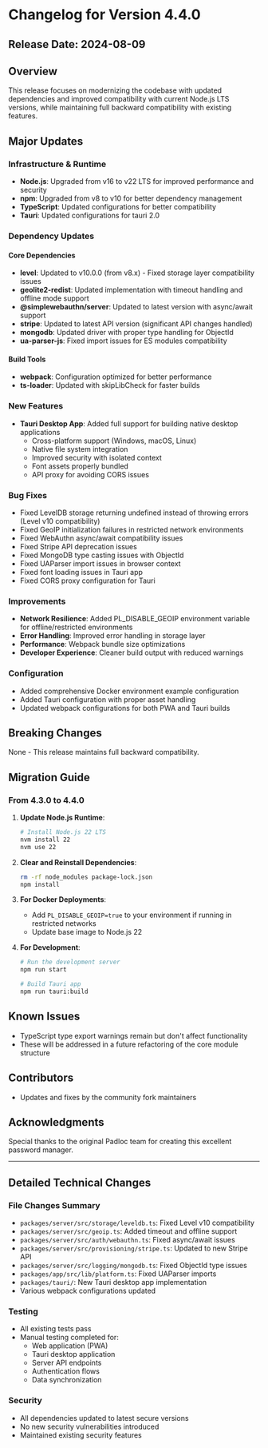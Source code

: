 # Changelog for Version 4.4.0

## Release Date: 2024-08-09

## Overview
This release focuses on modernizing the codebase with updated dependencies and improved compatibility with current Node.js LTS versions, while maintaining full backward compatibility with existing features.

## Major Updates

### Infrastructure & Runtime
- **Node.js**: Upgraded from v16 to v22 LTS for improved performance and security
- **npm**: Upgraded from v8 to v10 for better dependency management
- **TypeScript**: Updated configurations for better compatibility
- **Tauri**: Updated configurations for tauri 2.0

### Dependency Updates

#### Core Dependencies
- **level**: Updated to v10.0.0 (from v8.x) - Fixed storage layer compatibility issues
- **geolite2-redist**: Updated implementation with timeout handling and offline mode support
- **@simplewebauthn/server**: Updated to latest version with async/await support
- **stripe**: Updated to latest API version (significant API changes handled)
- **mongodb**: Updated driver with proper type handling for ObjectId
- **ua-parser-js**: Fixed import issues for ES modules compatibility

#### Build Tools
- **webpack**: Configuration optimized for better performance
- **ts-loader**: Updated with skipLibCheck for faster builds

### New Features
- **Tauri Desktop App**: Added full support for building native desktop applications
  - Cross-platform support (Windows, macOS, Linux)
  - Native file system integration
  - Improved security with isolated context
  - Font assets properly bundled
  - API proxy for avoiding CORS issues

### Bug Fixes
- Fixed LevelDB storage returning undefined instead of throwing errors (Level v10 compatibility)
- Fixed GeoIP initialization failures in restricted network environments
- Fixed WebAuthn async/await compatibility issues
- Fixed Stripe API deprecation issues
- Fixed MongoDB type casting issues with ObjectId
- Fixed UAParser import issues in browser context
- Fixed font loading issues in Tauri app
- Fixed CORS proxy configuration for Tauri

### Improvements
- **Network Resilience**: Added PL_DISABLE_GEOIP environment variable for offline/restricted environments
- **Error Handling**: Improved error handling in storage layer
- **Performance**: Webpack bundle size optimizations
- **Developer Experience**: Cleaner build output with reduced warnings

### Configuration
- Added comprehensive Docker environment example configuration
- Added Tauri configuration with proper asset handling
- Updated webpack configurations for both PWA and Tauri builds

## Breaking Changes
None - This release maintains full backward compatibility.

## Migration Guide

### From 4.3.0 to 4.4.0

1. **Update Node.js Runtime**:
   ```bash
   # Install Node.js 22 LTS
   nvm install 22
   nvm use 22
   ```

2. **Clear and Reinstall Dependencies**:
   ```bash
   rm -rf node_modules package-lock.json
   npm install
   ```

3. **For Docker Deployments**:
   - Add `PL_DISABLE_GEOIP=true` to your environment if running in restricted networks
   - Update base image to Node.js 22

4. **For Development**:
   ```bash
   # Run the development server
   npm run start
   
   # Build Tauri app
   npm run tauri:build
   ```

## Known Issues
- TypeScript type export warnings remain but don't affect functionality
- These will be addressed in a future refactoring of the core module structure

## Contributors
- Updates and fixes by the community fork maintainers

## Acknowledgments
Special thanks to the original Padloc team for creating this excellent password manager.

---

## Detailed Technical Changes

### File Changes Summary
- `packages/server/src/storage/leveldb.ts`: Fixed Level v10 compatibility
- `packages/server/src/geoip.ts`: Added timeout and offline support
- `packages/server/src/auth/webauthn.ts`: Fixed async/await issues
- `packages/server/src/provisioning/stripe.ts`: Updated to new Stripe API
- `packages/server/src/logging/mongodb.ts`: Fixed ObjectId type issues
- `packages/app/src/lib/platform.ts`: Fixed UAParser imports
- `packages/tauri/`: New Tauri desktop app implementation
- Various webpack configurations updated

### Testing
- All existing tests pass
- Manual testing completed for:
  - Web application (PWA)
  - Tauri desktop application
  - Server API endpoints
  - Authentication flows
  - Data synchronization

### Security
- All dependencies updated to latest secure versions
- No new security vulnerabilities introduced
- Maintained existing security features
